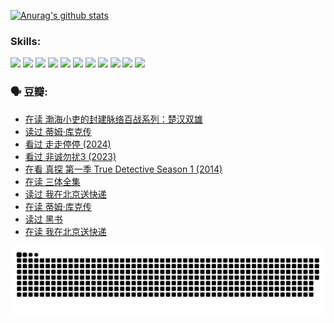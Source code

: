 
[![Anurag's github stats](https://github-readme-stats.vercel.app/api?username=w940853815)](https://github.com/anuraghazra/github-readme-stats)

### Skills:

<code><img height="32" src="https://cdn.jsdelivr.net/npm/simple-icons@v5/icons/python.svg"></code>
<code><img height="32" src="https://cdn.jsdelivr.net/npm/simple-icons@v5/icons/javascript.svg"></code>
<code><img height="32" src="https://cdn.jsdelivr.net/npm/simple-icons@v5/icons/django.svg"></code>
<code><img height="32" src="https://cdn.jsdelivr.net/npm/simple-icons@v5/icons/flask.svg"></code>
<code><img height="32" src="https://cdn.jsdelivr.net/npm/simple-icons@v5/icons/vuetify.svg"></code>
<code><img height="32" src="https://cdn.jsdelivr.net/npm/simple-icons@v5/icons/git.svg"></code>
<code><img height="32" src="https://cdn.jsdelivr.net/npm/simple-icons@v5/icons/docker.svg"></code>
<code><img height="32" src="https://cdn.jsdelivr.net/npm/simple-icons@v5/icons/postgresql.svg"></code>
<code><img height="32" src="https://cdn.jsdelivr.net/npm/simple-icons@v5/icons/elasticsearch.svg"></code>
<code><img height="32" src="https://cdn.jsdelivr.net/npm/simple-icons@v5/icons/macos.svg"></code>
<code><img height="32" src="https://cdn.jsdelivr.net/npm/simple-icons@v5/icons/linux.svg"></code>

### 🗣 豆瓣:

<!-- DOUBAN-ACTIVITIES:START -->
- [在读 渤海小吏的封建脉络百战系列：楚汉双雄](https://www.douban.com/people/136069238/status/4700950146/?_i=25617778)
- [读过 蒂姆·库克传](https://www.douban.com/people/136069238/status/4700949869/?_i=25617778)
- [看过 走走停停‎ (2024)](https://www.douban.com/people/136069238/status/4684430230/?_i=25617778)
- [看过 非诚勿扰3‎ (2023)](https://www.douban.com/people/136069238/status/4676324100/?_i=25617778)
- [在看 真探 第一季 True Detective Season 1‎ (2014)](https://www.douban.com/people/136069238/status/4673382852/?_i=25617778)
- [在读 三体全集](https://www.douban.com/people/136069238/status/4672842521/?_i=25617778)
- [读过 我在北京送快递](https://www.douban.com/people/136069238/status/4672842036/?_i=25617778)
- [在读 蒂姆·库克传](https://www.douban.com/people/136069238/status/4663517053/?_i=25617778)
- [读过 黑书](https://www.douban.com/people/136069238/status/4663516022/?_i=25617778)
- [在读 我在北京送快递](https://www.douban.com/people/136069238/status/4658098365/?_i=25617778)
<!-- DOUBAN-ACTIVITIES:END -->


![Snake animation](https://raw.githubusercontent.com/w940853815/w940853815/output/github-contribution-grid-snake.svg)

<!--
**w940853815/w940853815** is a ✨ _special_ ✨ repository because its `README.md` (this file) appears on your GitHub profile.

Here are some ideas to get you started:

- 🔭 I’m currently working on ...
- 🌱 I’m currently learning ...
- 👯 I’m looking to collaborate on ...
- 🤔 I’m looking for help with ...
- 💬 Ask me about ...
- 📫 How to reach me: ...
- 😄 Pronouns: ...
- ⚡ Fun fact: ...
-->

